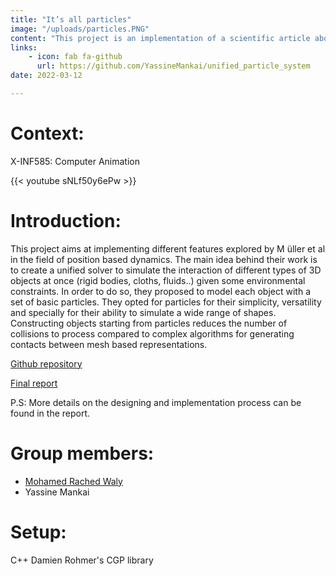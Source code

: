 ```yaml
---
title: "It’s all particles"
image: "/uploads/particles.PNG"
content: "This project is an implementation of a scientific article about position based dynamics"
links:
    - icon: fab fa-github
      url: https://github.com/YassineMankai/unified_particle_system
date: 2022-03-12

---
```

# Context:

X-INF585: Computer Animation


{{< youtube sNLf50y6ePw >}}

# Introduction:

This project aims at implementing different features explored by M ̈uller et al in the field of position based dynamics. The main idea behind their work is to create a unified solver to simulate the interaction of different types of 3D objects at once (rigid bodies, cloths, fluids..) given some environmental constraints.
In order to do so, they proposed to model each object with a set of basic particles. They opted for particles for their simplicity, versatility and specially for their ability to simulate a wide range of shapes. Constructing objects starting from particles reduces the number of collisions to process compared to complex algorithms for generating contacts between mesh based representations.

[Github repository](https://github.com/YassineMankai/unified_particle_system)

[Final report](/uploads/REPORT_INF585.pdf)

P.S: More details on the designing and implementation process can be found in the report.

# Group members:

* [Mohamed Rached Waly](https://rachedwaly.github.io/)
* Yassine Mankai

# Setup:

C++     Damien Rohmer's CGP library